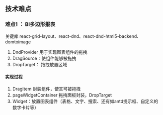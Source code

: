 
## 技术难点

### 难点1 ： BI多边形报表

关键库 react-grid-layout、react-dnd、react-dnd-html5-backend、domtoimage
1. DndProvider 用于实现图表组件的拖拽
2. DragSource：使组件能够被拖拽
3. DropTarget： 拖拽放置区域 
#### 实现过程

1. DragItem 封装组件，使其可被拖拽
2. pageWidgetContainer 拖拽面板封装，DropTarget
3. Widget：放置图表组件（表格、文字、搜索、还有如antd提示框、自定义的数字卡片等）




